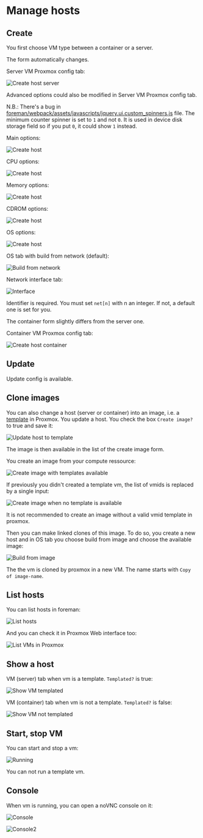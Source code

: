 # Manage hosts

## Create

You first choose VM type between a container or a server.

The form automatically changes.

Server VM Proxmox config tab:

![Create host server](images/create_host_sever.png)

Advanced options could also be modified in Server VM Proxmox config tab.

N.B.: There's a bug in [foreman/webpack/assets/javascripts/jquery.ui.custom_spinners.js](https://projects.theforeman.org/issues/25111) file. The minimum counter spinner is set to `1` and not `0`. It is used in device disk storage field so if you put `0`, it could show `1` instead.

Main options:

![Create host](images/create_host_advanced_main_options.png)

CPU options:

![Create host](images/create_host_advanced_cpu.png)

Memory options:

![Create host](images/create_host_advanced_memory.png)

CDROM options:

![Create host](images/create_host_advanced_cdrom.png)

OS options:

![Create host](images/create_host_advanced_os.png)

OS tab with build from network (default):

![Build from network](images/create_host_os_network.png)

Network interface tab:

![Interface](images/create_host_interface.png)

Identifier is required. You must set `net[n]` with n an integer.
If not, a default one is set for you.

The container form slightly differs from the server one.

Container VM Proxmox config tab:

![Create host container](images/create_host_container.png)



## Update

Update config is available.

## Clone images

You can also change a host (server or container) into an image, i.e. a [template](https://pve.proxmox.com/wiki/Qemu/KVM_Virtual_Machines#qm_templates) in Proxmox.
You update a host. You check the box `Create image?` to true and save it:

![Update host to template](images/update_host_to_template.png)

The image is then available in the list of the create image form.

You create an image from your compute ressource:

![Create image with templates available](images/create_image_with_templates.png)

If previously you didn't created a template vm, the list of vmids is replaced by a single input:

![Create image when no template is available](images/create_image_no_templates.png)

It is not recommended to create an image without a valid vmid template in proxmox.

Then you can make linked clones of this image. To do so, you create a new host and in OS tab you choose build from image and choose the available image:

![Build from image](images/create_host_os_image.png)

The the vm is cloned by proxmox in a new VM. The name starts with `Copy of image-name`.

## List hosts

You can list hosts in foreman:

![List hosts](images/list_hosts.png)

And you can check it in Proxmox Web interface too:

![List VMs in Proxmox](images/proxmox_vms.png)

## Show a host

VM (server) tab when vm is a template. `Templated?` is true:

![Show VM templated](images/show_host_templated.png)

VM (container) tab when vm is not a template. `Templated?` is false:

![Show VM not templated](images/show_host.png)

## Start, stop VM

You can start and stop a vm:

![Running](images/running_vm.png)

You can not run a template vm.

## Console

When vm is running, you can open a noVNC console on it:

![Console](images/vnc_console.png)

![Console2](images/vnc_console2.png)
